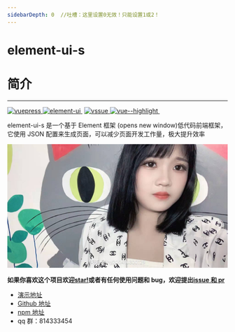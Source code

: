 ```yaml
---
sidebarDepth: 0  //吐槽：这里设置0无效！只能设置1或2！
---
```


# element-ui-s

# 简介

---

[![vuepress](https://img.shields.io/badge/vuepress-1.0.2-brightgreen.svg) ](https://github.com/vuejs/vuepress)[![element-ui](https://camo.githubusercontent.com/be59cf65edb533614bdaee07bc8edae883a70978/68747470733a2f2f696d672e736869656c64732e696f2f62616467652f656c656d656e742d2d75692d322e372e302d627269676874677265656e2e737667) ](https://github.com/ElemeFE/element)
[![vssue](https://img.shields.io/badge/vssue-1.0.2-brightgreen.svg) ](https://github.com/meteorlxy/vssue)[![vue--highlight](https://img.shields.io/badge/vue--highlight-2.2.0-brightgreen.svg) ](https://github.com/metachris/vue-highlightjs)

element-ui-s 是一个基于 Element 框架 (opens new window)低代码前端框架，它使用 JSON 配置来生成页面，可以减少页面开发工作量，极大提升效率

![](../../.vuepress/public/logo.jpg)

**如果你喜欢这个项目欢迎[star!](https://github.com/ShuangDa1018/element-ui-s)或者有任何使用问题和 bug，欢迎提出[issue 和 pr](https://github.com/ShuangDa1018/element-ui-s/issues)**

- [演示地址](https://ShuangDa1018.github.io/element-ui-s)
- [Github 地址](https://github.com/ShuangDa1018/element-ui-s)
- [npm 地址](https://www.npmjs.com/package/element-ui-s)
- qq 群：814333454
